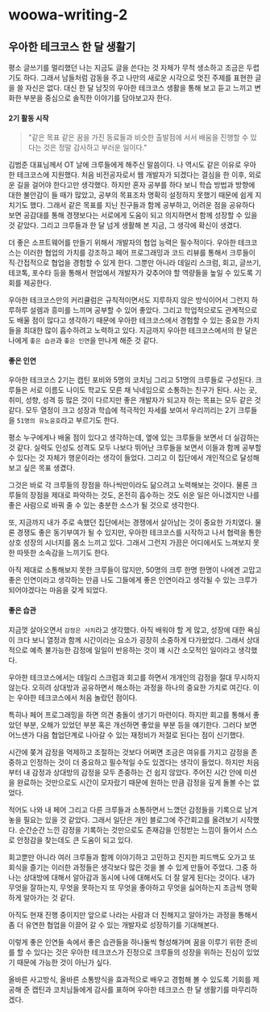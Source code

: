 # woowa-writing-2

## 우아한 테크코스 한 달 생활기
평소 글쓰기를 멀리했던 나는 지금도 글을 쓴다는 것 자체가 무척 생소하고 조금은 두렵기도 하다.
그래서 남들처럼 감동을 주고 나만의 새로운 시각으로 멋진 주제를 표현한 글을 쓸 자신은 없다. 
대신 한 달 남짓의 우아한 테크코스 생활을 통해 보고 듣고 느끼고 변화한 부분을 중심으로 솔직한 이야기를 담아보고자 한다. 


#### 2기 활동 시작
> "같은 목표 같은 꿈을 가진 동료들과 비슷한 출발점에 서서 배움을 진행할 수 있다는 것은 정말 감사하고 부러운 일이다." 

김범준 대표님께서 OT 날에 크루들에게 해주신 말씀이다.
나 역시도 같은 이유로 우아한 테크코스에 지원했다.
처음 비전공자로서 웹 개발자가 되겠다는 결심을 한 이후, 외로운 길을 걸어야 한다고만 생각했다. 
하지만 혼자 공부를 하다 보니 학습 방법과 방향에 대한 불안감이 들 때가 많았고, 공부의 목표조차 명확히 설정하지 못했기 때문에 쉽게 지치기도 했다. 
그래서 같은 목표를 지닌 친구들과 함께 공부하고, 어려운 점을 공유하다 보면 공감대를 통해 경쟁보다는 서로에게 도움이 되고 의지하면서 함께 성장할 수 있을 것 같았다. 그리고 크루들과 한 달 넘게 생활해 본 지금, 그 생각에 확신이 생겼다.

더 좋은 소프트웨어를 만들기 위해서 개발자의 협업 능력은 필수적이다. 우아한 테크코스는 이러한 협업의 가치를 강조하고 페어 프로그래밍과 코드 리뷰를 통해서 크루들이 직∙간접적으로 협업을 경험할 수 있게 한다. 그뿐만 아니라 데일리 스크럼, 회고, 글쓰기, 테코톡, 포수타 등을 통해서 현업에서 개발자가 갖추어야 할 역량들을 높일 수 있도록 기회를 제공한다.

우아한 테크코스만의 커리큘럼은 규칙적이면서도 지루하지 않은 방식이어서 그런지 하루하루 설렘과 흥미를 느끼며 공부할 수 있어 좋았다. 그리고 학업적으로도 관계적으로도 배울 점이 많다고 생각하기 때문에 우아한 테크코스에서 경험할 수 있는 중요한 가치들을 최대한 많이 흡수하려고 노력하고 있다. 
지금까지 우아한 테크코스에서의 한 달은 나에게 `좋은 습관`과 `좋은 인연`을 만나게 해준 것 같다.


#### 좋은 인연
우아한 테크코스 2기는 캡틴 포비와 5명의 코치님 그리고 51명의 크루들로 구성된다. 크루들은 서로 이름도 나이도 학교도 모른 채 닉네임으로 소통하는 친구가 된다. 사는 곳, 취미, 성향, 성격 등 많은 것이 다르지만 좋은 개발자가 되고자 하는 목표는 모두 같은 것 같다. 모두 열정이 크고 성장과 학습에 적극적인 자세를 보여서 우리끼리는 2기 크루들을 `51명의 유노윤호`라고 부르기도 한다.

평소 누구에게나 배울 점이 있다고 생각하는데, 옆에 있는 크루들을 보면서 더 실감하는 것 같다. 실력도 인성도 성격도 모두 나보다 뛰어난 크루들을 보면서 이들과 함께 공부할 수 있다는 것 자체가 행운이라는 생각이 들었다. 그리고 이 집단에서 개인적으로 달성해보고 싶은 목표 생겼다.

그것은 바로 각 크루들의 장점을 하나씩만이라도 닮으려고 노력해보는 것이다. 물론 크루들의 장점을 제대로 파악하는 것도, 온전히 흡수하는 것도 쉬운 일은 아니겠지만 나를 좋은 사람으로 바꿔 줄 수 있는 충분한 소스가 될 것으로 생각한다.

또, 지금까지 내가 주로 속했던 집단에서는 경쟁에서 살아남는 것이 중요한 가치였다. 물론 경쟁도 좋은 동기부여가 될 수 있지만, 우아한 테크코스를 시작하고 나서 협력을 통한 상호 성장의 시너지를 몸소 느끼고 있다. 그래서 그런지 가끔은 어디에서도 느껴보지 못한 따뜻한 소속감을 느끼기도 한다.

아직 제대로 소통해보지 못한 크루들이 많지만, 50명의 크루 한명 한명이 나에겐 고맙고 좋은 인연이라고 생각하는 만큼 나도 그들에게 좋은 인연이라고 생각될 수 있는 크루가 되어야겠다는 마음을 갖게 되었다.

#### 좋은 습관
지금껏 살아오면서 `감정은 사치`라고 생각했다. 
아직 배워야 할 게 많고, 성장에 대한 욕심이 크다 보니 열정과 함께 시간이라는 요소가 굉장히 소중하게 다가왔었다.
그래서 상대적으로 예측 불가능한 감정에 일일이 반응하는 것이 꽤 시간 소모적인 일이라고 생각했다. 

우아한 테크코스에서는 데일리 스크럼과 회고를 하면서 개개인의 감정을 절대 무시하지 않는다. 오히려 상대방과 공유하면서 해소하는 과정을 하나의 중요한 가치로 여긴다. 이는 우아한 테크코스에서 처음 놀랐던 점이다.

특히나 페어 프로그래밍을 하면 의견 충돌이 생기기 마련이다. 하지만 회고를 통해서 좋았던 부분, 오해가 있었던 부분 혹은 개선하면 좋았을 부분 등을 얘기한다. 그러다 보면 어느샌가 다음 협업단계로 나아갈 수 있는 재정비가 저절로 된다는 점이 신기했다.

시간에 쫒겨 감정을 억제하고 조절하는 것보다 어쩌면 조금은 여유를 가지고 감정을 존중하고 인정하는 것이 더 중요하고 필수적일 수도 있겠다는 생각이 들었다. 하지만 처음부터 내 감정과 상대방의 감정을 모두 존중하는 건 쉽지 않았다. 주어진 시간 안에 미션을 완료하는 것만으로도 시간이 모자랐기 때문에 원하는 만큼 감정을 깊게 돌볼 수는 없었다. 

적어도 나와 내 페어 그리고 다른 크루들과 소통하면서 느꼈던 감정들을 기록으로 남겨놓을 필요는 있을 것 같았다.
그래서 일단은 개인 블로그에 주간회고를 올려보기 시작했다. 순간순간 느낀 감정을 기록하는 것만으로도 존재감을 인정받는 느낌이 들어서 스스로 안정감을 찾는데도 큰 도움이 되고 있다.

회고뿐만 아니라 여러 크루들과 함께 이야기하고 고민하고 진지한 피드백도 오가고 또 회식을 즐기는 이러한 과정들은 생각보다 많은 것을 볼 수 있게 만들어 주었다. 그중 하나는 상대방에 대해서 알아감과 동시에 나에 대해서도 더 잘 알게 된다는 것이다. 내가 무엇을 잘하는지, 무엇을 못하는지 또 무엇을 좋아하고 무엇을 싫어하는지 조금씩 명확하게 알아가는 것 같다. 

아직도 현재 진행 중이지만 앞으로 나라는 사람과 더 친해지고 알아가는 과정을 통해서 좀 더 유연한 협업을 이끌어 갈 수 있는 개발자로 성장하기를 기대해본다.

이렇게 좋은 인연들 속에서 좋은 습관들을 하나둘씩 형성해가며 꿈을 이루기 위한 준비를 할 수 있다는 것은 우아한 테크코스가 진정으로 크루들의 성장을 위하는 진심이 있었기 때문에 가능한 것이 아닌가 싶다.

올바른 사고방식, 올바른 소통방식을 효과적으로 배우고 경험해 볼 수 있도록 기회를 제공해 준 캡틴과 코치님들에게 감사를 표하며 우아한 테크코스 한 달 생활기를 마무리하겠다.

